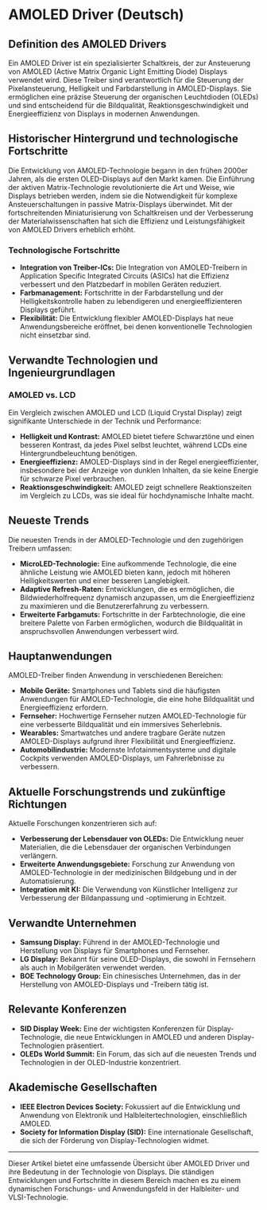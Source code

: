 # AMOLED Driver (Deutsch)

## Definition des AMOLED Drivers

Ein AMOLED Driver ist ein spezialisierter Schaltkreis, der zur Ansteuerung von AMOLED (Active Matrix Organic Light Emitting Diode) Displays verwendet wird. Diese Treiber sind verantwortlich für die Steuerung der Pixelansteuerung, Helligkeit und Farbdarstellung in AMOLED-Displays. Sie ermöglichen eine präzise Steuerung der organischen Leuchtdioden (OLEDs) und sind entscheidend für die Bildqualität, Reaktionsgeschwindigkeit und Energieeffizienz von Displays in modernen Anwendungen.

## Historischer Hintergrund und technologische Fortschritte

Die Entwicklung von AMOLED-Technologie begann in den frühen 2000er Jahren, als die ersten OLED-Displays auf den Markt kamen. Die Einführung der aktiven Matrix-Technologie revolutionierte die Art und Weise, wie Displays betrieben werden, indem sie die Notwendigkeit für komplexe Ansteuerschaltungen in passive Matrix-Displays überwindet. Mit der fortschreitenden Miniaturisierung von Schaltkreisen und der Verbesserung der Materialwissenschaften hat sich die Effizienz und Leistungsfähigkeit von AMOLED Drivers erheblich erhöht.

### Technologische Fortschritte

- **Integration von Treiber-ICs:** Die Integration von AMOLED-Treibern in Application Specific Integrated Circuits (ASICs) hat die Effizienz verbessert und den Platzbedarf in mobilen Geräten reduziert.
- **Farbmanagement:** Fortschritte in der Farbdarstellung und der Helligkeitskontrolle haben zu lebendigeren und energieeffizienteren Displays geführt.
- **Flexibilität:** Die Entwicklung flexibler AMOLED-Displays hat neue Anwendungsbereiche eröffnet, bei denen konventionelle Technologien nicht einsetzbar sind.

## Verwandte Technologien und Ingenieurgrundlagen

### AMOLED vs. LCD

Ein Vergleich zwischen AMOLED und LCD (Liquid Crystal Display) zeigt signifikante Unterschiede in der Technik und Performance:

- **Helligkeit und Kontrast:** AMOLED bietet tiefere Schwarztöne und einen besseren Kontrast, da jedes Pixel selbst leuchtet, während LCDs eine Hintergrundbeleuchtung benötigen.
- **Energieeffizienz:** AMOLED-Displays sind in der Regel energieeffizienter, insbesondere bei der Anzeige von dunklen Inhalten, da sie keine Energie für schwarze Pixel verbrauchen.
- **Reaktionsgeschwindigkeit:** AMOLED zeigt schnellere Reaktionszeiten im Vergleich zu LCDs, was sie ideal für hochdynamische Inhalte macht.

## Neueste Trends

Die neuesten Trends in der AMOLED-Technologie und den zugehörigen Treibern umfassen:

- **MicroLED-Technologie:** Eine aufkommende Technologie, die eine ähnliche Leistung wie AMOLED bieten kann, jedoch mit höheren Helligkeitswerten und einer besseren Langlebigkeit.
- **Adaptive Refresh-Raten:** Entwicklungen, die es ermöglichen, die Bildwiederholfrequenz dynamisch anzupassen, um die Energieeffizienz zu maximieren und die Benutzererfahrung zu verbessern.
- **Erweiterte Farbgamuts:** Fortschritte in der Farbtechnologie, die eine breitere Palette von Farben ermöglichen, wodurch die Bildqualität in anspruchsvollen Anwendungen verbessert wird.

## Hauptanwendungen

AMOLED-Treiber finden Anwendung in verschiedenen Bereichen:

- **Mobile Geräte:** Smartphones und Tablets sind die häufigsten Anwendungen für AMOLED-Technologie, die eine hohe Bildqualität und Energieeffizienz erfordern.
- **Fernseher:** Hochwertige Fernseher nutzen AMOLED-Technologie für eine verbesserte Bildqualität und ein immersives Seherlebnis.
- **Wearables:** Smartwatches und andere tragbare Geräte nutzen AMOLED-Displays aufgrund ihrer Flexibilität und Energieeffizienz.
- **Automobilindustrie:** Modernste Infotainmentsysteme und digitale Cockpits verwenden AMOLED-Displays, um Fahrerlebnisse zu verbessern.

## Aktuelle Forschungstrends und zukünftige Richtungen

Aktuelle Forschungen konzentrieren sich auf:

- **Verbesserung der Lebensdauer von OLEDs:** Die Entwicklung neuer Materialien, die die Lebensdauer der organischen Verbindungen verlängern.
- **Erweiterte Anwendungsgebiete:** Forschung zur Anwendung von AMOLED-Technologie in der medizinischen Bildgebung und in der Automatisierung.
- **Integration mit KI:** Die Verwendung von Künstlicher Intelligenz zur Verbesserung der Bildanpassung und -optimierung in Echtzeit.

## Verwandte Unternehmen

- **Samsung Display:** Führend in der AMOLED-Technologie und Herstellung von Displays für Smartphones und Fernseher.
- **LG Display:** Bekannt für seine OLED-Displays, die sowohl in Fernsehern als auch in Mobilgeräten verwendet werden.
- **BOE Technology Group:** Ein chinesisches Unternehmen, das in der Herstellung von AMOLED-Displays und -Treibern tätig ist.

## Relevante Konferenzen

- **SID Display Week:** Eine der wichtigsten Konferenzen für Display-Technologie, die neue Entwicklungen in AMOLED und anderen Display-Technologien präsentiert.
- **OLEDs World Summit:** Ein Forum, das sich auf die neuesten Trends und Technologien in der OLED-Industrie konzentriert.

## Akademische Gesellschaften

- **IEEE Electron Devices Society:** Fokussiert auf die Entwicklung und Anwendung von Elektronik und Halbleitertechnologien, einschließlich AMOLED.
- **Society for Information Display (SID):** Eine internationale Gesellschaft, die sich der Förderung von Display-Technologien widmet.

---

Dieser Artikel bietet eine umfassende Übersicht über AMOLED Driver und ihre Bedeutung in der Technologie von Displays. Die ständigen Entwicklungen und Fortschritte in diesem Bereich machen es zu einem dynamischen Forschungs- und Anwendungsfeld in der Halbleiter- und VLSI-Technologie.